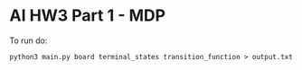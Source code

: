 # AI HW3 Part 1 - MDP

To run do:

```
python3 main.py board terminal_states transition_function > output.txt
```